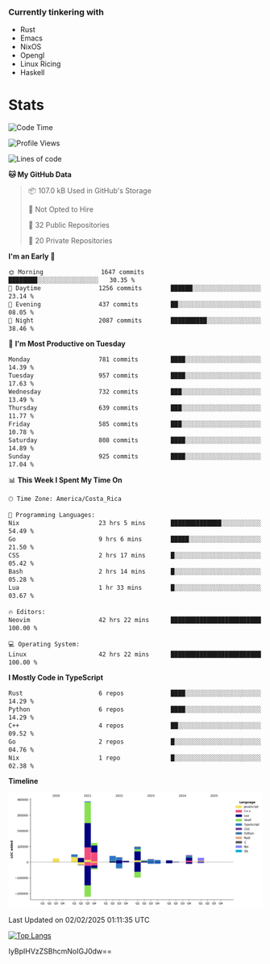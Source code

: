 ### Currently tinkering with
 - Rust
 - Emacs
 - NixOS
 - Opengl
 - Linux Ricing
 - Haskell

# Stats
<!--START_SECTION:waka-->
![Code Time](http://img.shields.io/badge/Code%20Time-1%2C125%20hrs%207%20mins-blue)

![Profile Views](http://img.shields.io/badge/Profile%20Views-3-blue)

![Lines of code](https://img.shields.io/badge/From%20Hello%20World%20I%27ve%20Written-923.2%20thousand%20lines%20of%20code-blue)

**🐱 My GitHub Data** 

> 📦 107.0 kB Used in GitHub's Storage 
 > 
> 🚫 Not Opted to Hire
 > 
> 📜 32 Public Repositories 
 > 
> 🔑 20 Private Repositories 
 > 
**I'm an Early 🐤** 

```text
🌞 Morning                1647 commits        ████████░░░░░░░░░░░░░░░░░   30.35 % 
🌆 Daytime                1256 commits        ██████░░░░░░░░░░░░░░░░░░░   23.14 % 
🌃 Evening                437 commits         ██░░░░░░░░░░░░░░░░░░░░░░░   08.05 % 
🌙 Night                  2087 commits        ██████████░░░░░░░░░░░░░░░   38.46 % 
```
📅 **I'm Most Productive on Tuesday** 

```text
Monday                   781 commits         ████░░░░░░░░░░░░░░░░░░░░░   14.39 % 
Tuesday                  957 commits         ████░░░░░░░░░░░░░░░░░░░░░   17.63 % 
Wednesday                732 commits         ███░░░░░░░░░░░░░░░░░░░░░░   13.49 % 
Thursday                 639 commits         ███░░░░░░░░░░░░░░░░░░░░░░   11.77 % 
Friday                   585 commits         ███░░░░░░░░░░░░░░░░░░░░░░   10.78 % 
Saturday                 808 commits         ████░░░░░░░░░░░░░░░░░░░░░   14.89 % 
Sunday                   925 commits         ████░░░░░░░░░░░░░░░░░░░░░   17.04 % 
```


📊 **This Week I Spent My Time On** 

```text
🕑︎ Time Zone: America/Costa_Rica

💬 Programming Languages: 
Nix                      23 hrs 5 mins       ██████████████░░░░░░░░░░░   54.49 % 
Go                       9 hrs 6 mins        █████░░░░░░░░░░░░░░░░░░░░   21.50 % 
CSS                      2 hrs 17 mins       █░░░░░░░░░░░░░░░░░░░░░░░░   05.42 % 
Bash                     2 hrs 14 mins       █░░░░░░░░░░░░░░░░░░░░░░░░   05.28 % 
Lua                      1 hr 33 mins        █░░░░░░░░░░░░░░░░░░░░░░░░   03.67 % 

🔥 Editors: 
Neovim                   42 hrs 22 mins      █████████████████████████   100.00 % 

💻 Operating System: 
Linux                    42 hrs 22 mins      █████████████████████████   100.00 % 
```

**I Mostly Code in TypeScript** 

```text
Rust                     6 repos             ████░░░░░░░░░░░░░░░░░░░░░   14.29 % 
Python                   6 repos             ████░░░░░░░░░░░░░░░░░░░░░   14.29 % 
C++                      4 repos             ██░░░░░░░░░░░░░░░░░░░░░░░   09.52 % 
Go                       2 repos             █░░░░░░░░░░░░░░░░░░░░░░░░   04.76 % 
Nix                      1 repo              █░░░░░░░░░░░░░░░░░░░░░░░░   02.38 % 
```



**Timeline**

![Lines of Code chart](https://raw.githubusercontent.com/PandeCode/PandeCode/main/assets/bar_graph.png)


 Last Updated on 02/02/2025 01:11:35 UTC
<!--END_SECTION:waka-->
<!-- 
[![PandeCode's GitHub stats](https://github-readme-stats.vercel.app/api?username=PandeCode&theme=dracula&hide_border=true&show_icons=true)](https://github.com/anuraghazra/github-readme-stats)
-->
[![Top Langs](https://github-readme-stats.vercel.app/api/top-langs/?username=PandeCode&layout=compact&theme=dracula&hide_border=true)](https://github.com/anuraghazra/github-readme-stats)

IyBpIHVzZSBhcmNoIGJ0dw==
